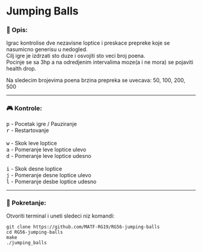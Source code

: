 # Jumping Balls

### :memo: Opis:

Igrac kontrolise dve nezavisne loptice i preskace prepreke koje se nasumicno generisu u nedogled.<br>
Cilj igre je izdrzati sto duze i osvojiti sto veci broj poena.<br>
Pocinje se sa 3hp a na odredjenim intervalima moze(a i ne mora) se pojaviti health drop.

Na sledecim brojevima poena brzina prepreka se uvecava:
50, 100, 200, 500
___
### :video_game: Kontrole:
<kbd>p</kbd> - Pocetak igre / Pauziranje <br>
<kbd>r</kbd> - Restartovanje <br>
<br>
<kbd>w</kbd> - Skok leve loptice <br>
<kbd>a</kbd> - Pomeranje leve loptice ulevo <br>
<kbd>d</kbd> - Pomeranje leve loptice udesno <br>
<br>
<kbd>i</kbd> - Skok desne loptice <br>
<kbd>j</kbd> - Pomeranje desne loptice ulevo <br>
<kbd>l</kbd> - Pomeranje desbe loptice udesno <br>

___
### :wrench: Pokretanje:

Otvoriti terminal i uneti sledeci niz komandi:
```shell
git clone https://github.com/MATF-RG19/RG56-jumping-balls
cd RG56-jumping-balls
make
./jumping_balls
```
